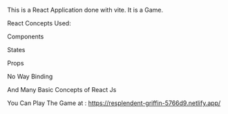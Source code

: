This is a React Application done with vite. It is a Game.

React Concepts Used:

Components

States

Props

No Way Binding

And Many Basic Concepts of React Js


You Can Play The Game at : https://resplendent-griffin-5766d9.netlify.app/

